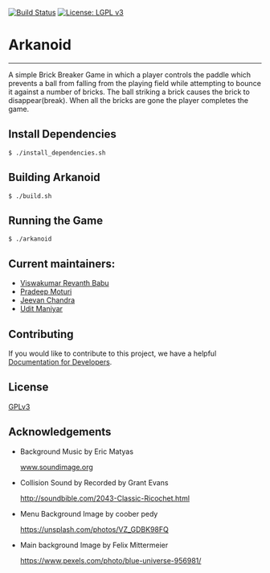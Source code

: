 [![Build Status](https://travis-ci.com/UditManiyar/Arkanoid.svg?branch=master)](https://travis-ci.com/UditManiyar/Arkanoid)
[![License: LGPL v3](https://img.shields.io/badge/License-LGPL%20v3-blue.svg)](https://www.gnu.org/licenses/lgpl-3.0)
# Arkanoid
---------
A simple Brick Breaker Game in which a player controls the paddle which prevents a ball from falling from the playing field while attempting to bounce it against a number of bricks. The ball striking a brick causes the brick to disappear(break). When all the bricks are gone the player completes the game.

Install Dependencies
------------
```
$ ./install_dependencies.sh
```
Building Arkanoid
-----
```
$ ./build.sh
```
Running the Game
--------
```
$ ./arkanoid
```

Current maintainers:
------------------
* [Viswakumar Revanth Babu](https://github.com/re1nth)
* [Pradeep Moturi](https://github.com/PradeepMoturi)
* [Jeevan Chandra](https://github.com/Jeevan-Chandra)
* [Udit Maniyar](https://github.com/UditManiyar)

Contributing
-----------
If you would like to contribute to this project, we have a helpful [Documentation for Developers](https://uditmaniyar.github.io/Arkanoid/).


License
-------
[GPLv3](http://www.gnu.org/licenses/gpl-3.0.txt)


Acknowledgements
----------------
- Background Music by Eric Matyas

  www.soundimage.org

- Collision Sound by Recorded by Grant Evans

  http://soundbible.com/2043-Classic-Ricochet.html

- Menu Background Image by coober pedy

  https://unsplash.com/photos/VZ_GDBK98FQ

- Main background Image by Felix Mittermeier

  https://www.pexels.com/photo/blue-universe-956981/
